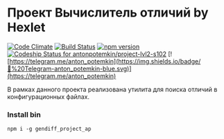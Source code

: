 # Проект Вычислитель отличий by Hexlet
[![Code Climate](https://codeclimate.com/github/antonpotemkin/project-lvl2-s102/badges/gpa.svg)](https://codeclimate.com/github/antonpotemkin/project-lvl2-s102)
[![Build Status](https://travis-ci.org/antonpotemkin/project-lvl2-s102.svg?branch=master)](https://travis-ci.org/antonpotemkin/project-lvl2-s102)
[![npm version](https://badge.fury.io/js/gendiff_project_ap.svg)](https://badge.fury.io/js/gendiff_project_ap)
[ ![Codeship Status for antonpotemkin/project-lvl2-s102](https://app.codeship.com/projects/68265f80-f814-0135-2672-52f56c03f5c1/status?branch=master)](https://app.codeship.com/projects/278094)
[![https://telegram.me/anton_potemkin](https://img.shields.io/badge/💬%20Telegram-anton_potemkin-blue.svg)](https://telegram.me/anton_potemkin)

В рамках данного проекта реализована утилита для поиска отличий в конфигурационных файлах.

### Install bin
`
npm i -g gendiff_project_ap
`
